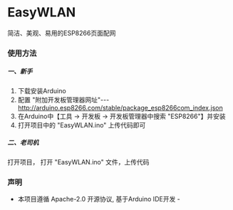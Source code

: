# EasyWLAN
简洁、美观、易用的ESP8266页面配网

### 使用方法
##### 一、新手
1. 下载安装Arduino
2. 配置 "附加开发板管理器网址"--- http://arduino.esp8266.com/stable/package_esp8266com_index.json
3. 在Arduino中【工具 → 开发板 → 开发板管理器中搜索 "ESP8266"】并安装
4. 打开项目中的 "EasyWLAN.ino" 上传代码即可
##### 二、老司机
打开项目， 打开 "EasyWLAN.ino" 文件，上传代码

### 声明
- 本项目遵循 Apache-2.0 开源协议, 基于Arduino IDE开发 -